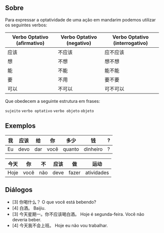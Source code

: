 ## Sobre

Para expressar a optatividade de uma ação em mandarim podemos utilizar os seguintes verbos:

| Verbo Optativo (afirmativo) | Verbo Optativo (negativo) | Verbo Optativo (interrogativo) |
| --------------------------- | ------------------------- | ------------------------------ |
| 应该                          | 不应该                       | 应不应该                           |
| 想                           | 不想                        | 想不想                            |
| 能                           | 不能                        | 能不能                            |
| 要                           | 不用                        | 要不要                            |
| 可以                          | 不可以                       | 可不可以                           |
Que obedecem a seguinte estrutura em frases:

`sujeito` `verbo optativo` `verbo objeto` `objeto`

## Exemplos


| 我   | 应该   | 给   | 你    | 多少     | 钱        | ?   |
| --- | ---- | --- | ---- | ------ | -------- | --- |
| Eu  | devo | dar | você | quanto | dinheiro | ?   |


| 今天   | 你    | 不   | 应该   | 做     | 运动         |
| ---- | ---- | --- | ---- | ----- | ---------- |
| Hoje | você | não | deve | fazer | atividades |

## Diálogos

- [3] 你喝什么？
     O que você está bebendo?
- [4] 白酒。
     Baijiu.
- [3] 今天星期一。你不应该喝白酒。
     Hoje é segunda-feira. Você não deveria beber.
- [4] 今天我不会上班。
     Hoje eu não vou trabalhar.
